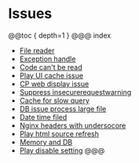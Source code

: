 # Issues
@@toc { depth=1 }
@@@ index

* [File reader](filereader/index.md)
* [Exception handle](exceptionhandle/index.md)
* [Code can't be read](codeStyle/inde.md)
* [Play UI cache issue](playui/index.md)
* [CP web display issue](uidisplay/index.md)
* [Suppress insecurerequestwarning](warningmessage/index.md)
* [Cache for slow query](cacheforslowquery/index.md)
* [DB issue process large file](dbsavefail/index.md)
* [Date time filed](datefield/index.md)
* [Nginx headers with undersocore](nginxHeaders/index.md)
* [Play html source refresh](playhtmlrefresh/index.md)
* [Memory and DB](memAndDb/index.md)
* [Play disable setting](playdisablesetting/index.md)
@@@